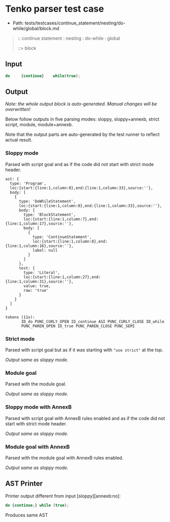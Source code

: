 # Tenko parser test case

- Path: tests/testcases/continue_statement/nesting/do-while/global/block.md

> :: continue statement : nesting : do-while : global
>
> ::> block

## Input

`````js
do     {continue}    while(true);
`````

## Output

_Note: the whole output block is auto-generated. Manual changes will be overwritten!_

Below follow outputs in five parsing modes: sloppy, sloppy+annexb, strict script, module, module+annexb.

Note that the output parts are auto-generated by the test runner to reflect actual result.

### Sloppy mode

Parsed with script goal and as if the code did not start with strict mode header.

`````
ast: {
  type: 'Program',
  loc:{start:{line:1,column:0},end:{line:1,column:33},source:''},
  body: [
    {
      type: 'DoWhileStatement',
      loc:{start:{line:1,column:0},end:{line:1,column:33},source:''},
      body: {
        type: 'BlockStatement',
        loc:{start:{line:1,column:7},end:{line:1,column:17},source:''},
        body: [
          {
            type: 'ContinueStatement',
            loc:{start:{line:1,column:8},end:{line:1,column:16},source:''},
            label: null
          }
        ]
      },
      test: {
        type: 'Literal',
        loc:{start:{line:1,column:27},end:{line:1,column:31},source:''},
        value: true,
        raw: 'true'
      }
    }
  ]
}

tokens (11x):
       ID_do PUNC_CURLY_OPEN ID_continue ASI PUNC_CURLY_CLOSE ID_while
       PUNC_PAREN_OPEN ID_true PUNC_PAREN_CLOSE PUNC_SEMI
`````

### Strict mode

Parsed with script goal but as if it was starting with `"use strict"` at the top.

_Output same as sloppy mode._

### Module goal

Parsed with the module goal.

_Output same as sloppy mode._

### Sloppy mode with AnnexB

Parsed with script goal with AnnexB rules enabled and as if the code did not start with strict mode header.

_Output same as sloppy mode._

### Module goal with AnnexB

Parsed with the module goal with AnnexB rules enabled.

_Output same as sloppy mode._

## AST Printer

Printer output different from input [sloppy][annexb:no]:

````js
do {continue;} while (true);
````

Produces same AST
